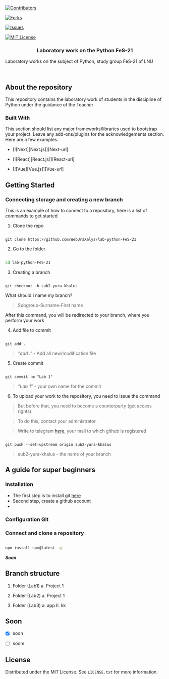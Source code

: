 


  
  

<!-- PROJECT SHIELDS -->

<!--

*** I'm using markdown "reference style" links for readability.

*** Reference links are enclosed in brackets [ ] instead of parentheses ( ).

*** See the bottom of this document for the declaration of the reference variables

*** for contributors-url, forks-url, etc. This is an optional, concise syntax you may use.

*** https://www.markdownguide.org/basic-syntax/#reference-style-links

-->

[![Contributors][contributors-shield]][contributors-url]

[![Forks][forks-shield]][forks-url]

[![Issues][issues-shield]][issues-url]

[![MIT License][license-shield]][license-url]


  
  
  



  

<h3  align="center">Laboratory work on the Python FeS-21</h3>

  

<p  align="center">

Laboratory works on the subject of Python, study group FeS-21 of LNU

<br  />


<!-- ABOUT THE PROJECT -->

## About the repository

This repository contains the laboratory work of students in the discipline of Python under the guidance of the Teacher
  

### Built With

  

This section should list any major frameworks/libraries used to bootstrap your project. Leave any add-ons/plugins for the acknowledgements section. Here are a few examples.

  

* [![Next][Next.js]][Next-url]

* [![React][React.js]][React-url]

* [![Vue][Vue.js]][Vue-url]


<!-- GETTING STARTED -->

## Getting Started

### Connecting storage and creating a new branch

This is an example of how to connect to a repository, here is a list of commands to get started

1. Clone the repo

```git

git clone https://github.com/WebUraXalys/lab-python-FeS-21

```
2. Go to the folder

```sh

cd lab-python-FeS-21

```


3. Creating a branch

```git

git checkout -b sub2-yura-khalus

```
What should I name my branch?

> Subgroup-Surname-First name


After this command, you will be redirected to your branch, where you perform your work

4. Add file to commit

```git

git add .

```
> *"add ."*  - Add all new/modification file 

5. Create commit
```git

git commit -m "Lab 1"

```

> *"Lab 1"*  - your own name for the commit


6. To upload your work to the repository, you need to issue the command 
> But before that, you need to become a counterparty (get access rights).

> To do this, contact your administrator. 

>Write to telegram [here](https://t.me/yura_khalus), your mail to which github is registered

```git

git push --set-upstream origin sub2-yura-khalus

```
> sub2-yura-khalus - the name of your branch

## A guide for super beginners
### Installation
* The first step is to install git [here](https://git-scm.com/downloads)
* Second step, create a github account
* 
### Configuration Git 

### Connect and clone a repository

```sh

npm install npm@latest -g

```

  ***Soon***

## Branch structure

1. Folder (Lab1)
	a. Project 1

2. Folder (Lab2)
	a. Project 1
3. Folder (Lab3)
	a. app
			II. kk
  


<!-- ROADMAP -->

## Soon

  

- [x] soon


- [ ] soom



  





## License

  

Distributed under the MIT License. See `LICENSE.txt` for more information.


<!-- MARKDOWN LINKS & IMAGES -->
<!-- https://www.markdownguide.org/basic-syntax/#reference-style-links -->
[contributors-shield]: https://img.shields.io/github/contributors/github_username/repo_name.svg?style=for-the-badge
[contributors-url]: https://github.com/WebUraXalys/lab-python-FeS-21/graphs/contributors
[forks-shield]: https://img.shields.io/github/forks/github_username/repo_name.svg?style=for-the-badge
[forks-url]: https://github.com/WebUraXalys/lab-python-FeS-21/network/members
[stars-shield]: https://img.shields.io/github/stars/github_username/repo_name.svg?style=for-the-badge
[stars-url]: https://github.com/WebUraXalys/lab-python-FeS-21/stargazers
[issues-shield]: https://img.shields.io/github/issues/github_username/repo_name.svg?style=for-the-badge
[issues-url]: https://github.com/WebUraXalys/lab-python-FeS-21/issues
[license-shield]: https://img.shields.io/github/license/github_username/repo_name.svg?style=for-the-badge
[license-url]: https://github.com/WebUraXalys/lab-python-FeS-21/blob/master/LICENSE.txt